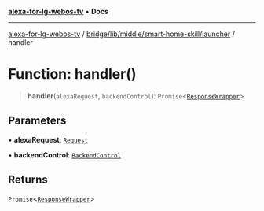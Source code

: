 [**alexa-for-lg-webos-tv**](../../../../../../README.md) • **Docs**

***

[alexa-for-lg-webos-tv](../../../../../../modules.md) / [bridge/lib/middle/smart-home-skill/launcher](../README.md) / handler

# Function: handler()

> **handler**(`alexaRequest`, `backendControl`): `Promise`\<[`ResponseWrapper`](../../../../../../common/smart-home-skill/response-wrapper/classes/ResponseWrapper.md)\>

## Parameters

• **alexaRequest**: [`Request`](../../../../../../common/smart-home-skill/request/classes/Request.md)

• **backendControl**: [`BackendControl`](../../../../backend/backend-control/classes/BackendControl.md)

## Returns

`Promise`\<[`ResponseWrapper`](../../../../../../common/smart-home-skill/response-wrapper/classes/ResponseWrapper.md)\>
